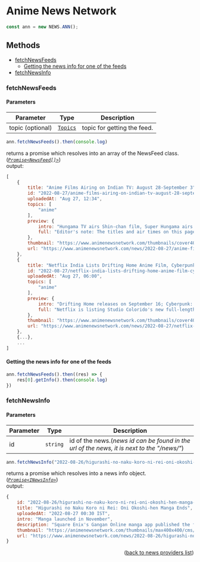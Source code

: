 <h1> Anime News Network </h1>

```ts
const ann = new NEWS.ANN();
```

<h2>Methods</h2>

- [fetchNewsFeeds](#fetchnewsfeeds)
  - [Getting the news info for one of the feeds](#getting-the-news-info-for-one-of-the-feeds)
- [fetchNewsInfo](#fetchnewsinfo)

### fetchNewsFeeds

<h4>Parameters</h4>

| Parameter        | Type                                                                                        | Description                 |
| ---------------- | ------------------------------------------------------------------------------------------- | --------------------------- |
| topic (optional) | [`Topics`](https://github.com/consumet/extensions/blob/master/src/models/types.ts#L348-361) | topic for getting the feed. |

```ts
ann.fetchNewsFeeds().then(console.log)
```
returns a promise which resolves into an array of the NewsFeed class. (*[`Promise<NewsFeed[]>`](https://github.com/consumet/extensions/blob/master/src/providers/news/animenewsnetwork.ts#L5-13)*)\
output:
```js
[
    {
        title: "Anime Films Airing on Indian TV: August 28-September 3",
        id: "2022-08-27/anime-films-airing-on-indian-tv-august-28-september-3/.189058",
        uploadedAt: "Aug 27, 12:34",
        topics: [
            "anime"
        ],
        preview: {
            intro: "Hungama TV airs Shin-chan film, Super Hungama airs Pokémon films",
            full: "Editor's note: The titles and air times on this page will be updated as television channels make new announcements and update their schedules throughout the week. The third-party TV guide listings app \"What's On India: TV Guide App\" is currently listing that the following anime films will be airing in India this week: Sunday, August 2..."
        },
        thumbnail: "https://www.animenewsnetwork.com/thumbnails/cover400x200/encyc/A16735-2734914642.1424057051.jpg",
        url: "https://www.animenewsnetwork.com/news/2022-08-27/anime-films-airing-on-indian-tv-august-28-september-3/.189058"
    },
    {
        title: "Netflix India Lists Drifting Home Anime Film, Cyberpunk: Edgerunners Anime",
        id: "2022-08-27/netflix-india-lists-drifting-home-anime-film-cyberpunk-edgerunners-anime/.189007",
        uploadedAt: "Aug 27, 06:00",
        topics: [
            "anime"
        ],
        preview: {
            intro: "Drifting Home releases on September 16; Cyberpunk: Edgerunners yet to get release date",
            full: "Netflix is listing Studio Colorido's new full-length anime film Drifting Home (Ame o Tsugeru Hyōryū Danchi) for release in India on September 16. It is also listing Cyberpunk: Edgerunners, the upcoming anime series by Studio Trigger based on CD Projekt Red's Cyberpunk 2077 game, for release in India without a con..."
        },
        thumbnail: "https://www.animenewsnetwork.com/thumbnails/cover400x200/cms/news.5/184987/drifting-home-kv-2.jpeg",
        url: "https://www.animenewsnetwork.com/news/2022-08-27/netflix-india-lists-drifting-home-anime-film-cyberpunk-edgerunners-anime/.189007"
    },
    {...},
    ...
]
```

#### Getting the news info for one of the feeds

```ts 
ann.fetchNewsFeeds().then((res) => {
    res[0].getInfo().then(console.log)
})
```

### fetchNewsInfo

<h4>Parameters</h4>

| Parameter | Type     | Description                                                                                |
| --------- | -------- | ------------------------------------------------------------------------------------------ |
| id        | `string` | id of the news.(*news id can be found in the url of the news, it is next to the "/news/"*) |

```ts
ann.fetchNewsInfo("2022-08-26/higurashi-no-naku-koro-ni-rei-oni-okoshi-hen-manga-ends/.188996" /* --> https://www.animenewsnetwork.com/news/2022-08-26/higurashi-no-naku-koro-ni-rei-oni-okoshi-hen-manga-ends/.188996*/ ).then(console.log)
```
returns a promise which resolves into a news info object. (*[`Promise<INewsInfo>`](https://github.com/consumet/extensions/blob/master/src/models/types.ts#L286-L291)*)\
output:
```js
{
    id: "2022-08-26/higurashi-no-naku-koro-ni-rei-oni-okoshi-hen-manga-ends/.188996",
    title: "Higurashi no Naku Koro ni Rei: Oni Okoshi-hen Manga Ends",
    uploadedAt: "2022-08-27 00:30 IST",
    intro: "Manga launched in November",
    description: "Square Enix's Gangan Online manga app published the final chapter of Kei Natsumi's Higurashi no Naku Koro ni Rei: Oni Okoshi-hen manga on Wednesday.\n\nThe manga is one of two new manga ...",
    thumbnail: "https://animenewsnetwork.com/thumbnails/max400x400/cms/news.5/188996/oniokoshi.jpg",
    url: "https://www.animenewsnetwork.com/news/2022-08-26/higurashi-no-naku-koro-ni-rei-oni-okoshi-hen-manga-ends/.188996"
}
```

<p align="end">(<a href="https://github.com/consumet/extensions/blob/master/docs/guides/news.md#">back to news providers list</a>)</p>